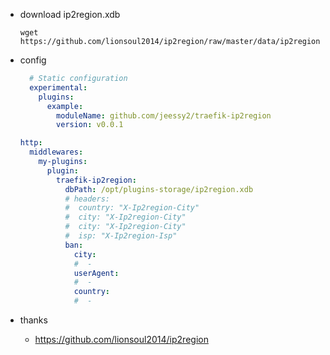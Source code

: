 - download ip2region.xdb

  ```shell
  wget https://github.com/lionsoul2014/ip2region/raw/master/data/ip2region.xdb
  ```

- config

  ```yaml
    # Static configuration
    experimental:
      plugins:
        example:
          moduleName: github.com/jeessy2/traefik-ip2region
          version: v0.0.1
  ```

  ```yaml
  http:
    middlewares:
      my-plugins:
        plugin:
          traefik-ip2region:
            dbPath: /opt/plugins-storage/ip2region.xdb
            # headers:
            #  country: "X-Ip2region-City"
            #  city: "X-Ip2region-City"
            #  city: "X-Ip2region-City"
            #  isp: "X-Ip2region-Isp"
            ban:
              city:
              #  -
              userAgent:
              #  - 
              country:
              #  - 
  ```

- thanks
  - https://github.com/lionsoul2014/ip2region